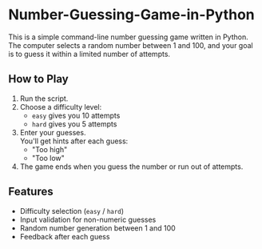 # Number-Guessing-Game-in-Python

This is a simple command-line number guessing game written in Python.  
The computer selects a random number between 1 and 100, and your goal is to guess it within a limited number of attempts.

## How to Play
1. Run the script.
2. Choose a difficulty level:  
   - `easy` gives you 10 attempts  
   - `hard` gives you 5 attempts
3. Enter your guesses.  
   You'll get hints after each guess:
   - "Too high"
   - "Too low"
4. The game ends when you guess the number or run out of attempts.

## Features
- Difficulty selection (`easy` / `hard`)
- Input validation for non-numeric guesses
- Random number generation between 1 and 100
- Feedback after each guess

